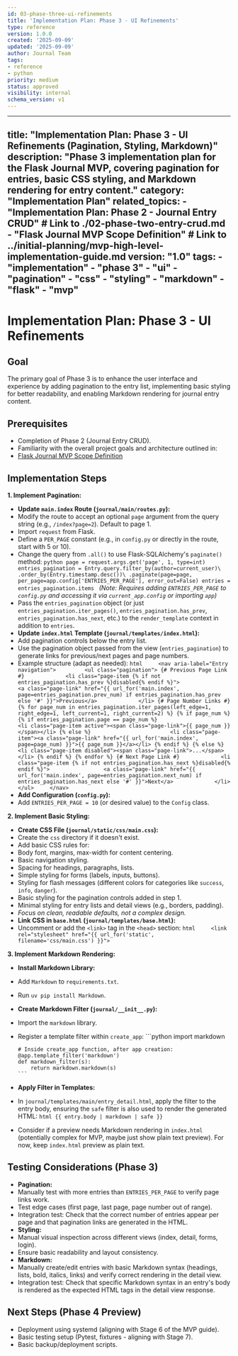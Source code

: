 ```yaml
---
id: 03-phase-three-ui-refinements
title: 'Implementation Plan: Phase 3 - UI Refinements'
type: reference
version: 1.0.0
created: '2025-09-09'
updated: '2025-09-09'
author: Journal Team
tags:
- reference
- python
priority: medium
status: approved
visibility: internal
schema_version: v1
---
```


***

title: "Implementation Plan: Phase 3 - UI Refinements (Pagination, Styling, Markdown)"
description: "Phase 3 implementation plan for the Flask Journal MVP, covering pagination for entries, basic CSS styling, and Markdown rendering for entry content."
category: "Implementation Plan"
related\_topics:
\- "Implementation Plan: Phase 2 - Journal Entry CRUD" # Link to ./02-phase-two-entry-crud.md
\- "Flask Journal MVP Scope Definition" # Link to ../initial-planning/mvp-high-level-implementation-guide.md
version: "1.0"
tags:
\- "implementation"
\- "phase 3"
\- "ui"
\- "pagination"
\- "css"
\- "styling"
\- "markdown"
\- "flask"
\- "mvp"
--------

# Implementation Plan: Phase 3 - UI Refinements

## Goal

The primary goal of Phase 3 is to enhance the user interface and experience by adding pagination to the entry list, implementing basic styling for better readability, and enabling Markdown rendering for journal entry content.

## Prerequisites

- Completion of Phase 2 (Journal Entry CRUD).
- Familiarity with the overall project goals and architecture outlined in:
- [Flask Journal MVP Scope Definition](../initial-planning/mvp-high-level-implementation-guide.md)

## Implementation Steps

**1. Implement Pagination:**

- **Update `main.index` Route (`journal/main/routes.py`):**
- Modify the route to accept an optional `page` argument from the query string (e.g., `/index?page=2`). Default to page 1.
- Import `request` from Flask.
- Define a `PER_PAGE` constant (e.g., in `config.py` or directly in the route, start with 5 or 10).
- Change the query from `.all()` to use Flask-SQLAlchemy's `paginate()` method:
  `python
      page = request.args.get('page', 1, type=int)
      entries_pagination = Entry.query.filter_by(author=current_user)\
                                  .order_by(Entry.timestamp.desc())\
                                  .paginate(page=page, per_page=app.config['ENTRIES_PER_PAGE'], error_out=False)
      entries = entries_pagination.items
      `
  *(Note: Requires adding `ENTRIES_PER_PAGE` to `config.py` and accessing it via `current_app.config` or importing `app`)*
- Pass the `entries_pagination` object (or just `entries_pagination.iter_pages()`, `entries_pagination.has_prev`, `entries_pagination.has_next`, etc.) to the `render_template` context in addition to `entries`.
- **Update `index.html` Template (`journal/templates/index.html`):**
- Add pagination controls below the entry list.
- Use the pagination object passed from the view (`entries_pagination`) to generate links for previous/next pages and page numbers.
- Example structure (adapt as needed):
  `html     <nav aria-label="Entry navigation">         <ul class="pagination">
              {# Previous Page Link #}             <li class="page-item {% if not entries_pagination.has_prev %}disabled{% endif %}">                 <a class="page-link" href="{{ url_for('main.index', page=entries_pagination.prev_num) if entries_pagination.has_prev else '#' }}">Previous</a>             </li>
              {# Page Number Links #}
              {% for page_num in entries_pagination.iter_pages(left_edge=1, right_edge=1, left_current=1, right_current=2) %}
                  {% if page_num %}
                      {% if entries_pagination.page == page_num %}                         <li class="page-item active"><span class="page-link">{{ page_num }}</span></li>
                      {% else %}                         <li class="page-item"><a class="page-link" href="{{ url_for('main.index', page=page_num) }}">{{ page_num }}</a></li>
                      {% endif %}
                  {% else %}                     <li class="page-item disabled"><span class="page-link">...</span></li>
                  {% endif %}
              {% endfor %}
              {# Next Page Link #}             <li class="page-item {% if not entries_pagination.has_next %}disabled{% endif %}">                 <a class="page-link" href="{{ url_for('main.index', page=entries_pagination.next_num) if entries_pagination.has_next else '#' }}">Next</a>             </li>         </ul>     </nav>
      `
- **Add Configuration (`config.py`):**
- Add `ENTRIES_PER_PAGE = 10` (or desired value) to the `Config` class.

**2. Implement Basic Styling:**

- **Create CSS File (`journal/static/css/main.css`):**
- Create the `css` directory if it doesn't exist.
- Add basic CSS rules for:
- Body font, margins, max-width for content centering.
- Basic navigation styling.
- Spacing for headings, paragraphs, lists.
- Simple styling for forms (labels, inputs, buttons).
- Styling for flash messages (different colors for categories like `success`, `info`, `danger`).
- Basic styling for the pagination controls added in step 1.
- Minimal styling for entry lists and detail views (e.g., borders, padding).
- *Focus on clean, readable defaults, not a complex design.*
- **Link CSS in `base.html` (`journal/templates/base.html`):**
- Uncomment or add the `<link>` tag in the `<head>` section:
  `html     <link rel="stylesheet" href="{{ url_for('static', filename='css/main.css') }}">
      `

**3. Implement Markdown Rendering:**

- **Install Markdown Library:**
- Add `Markdown` to `requirements.txt`.
- Run `uv pip install Markdown`.
- **Create Markdown Filter (`journal/__init__.py`):**
- Import the `markdown` library.
- Register a template filter within `create_app`:
  \`\`\`python
  import markdown

  ````
  # Inside create_app function, after app creation:
  @app.template_filter('markdown')
  def markdown_filter(s):
      return markdown.markdown(s)
  ```
  ````
- **Apply Filter in Templates:**
- In `journal/templates/main/entry_detail.html`, apply the filter to the entry body, ensuring the `safe` filter is also used to render the generated HTML:
  `html
      {{ entry.body | markdown | safe }}
      `
- Consider if a preview needs Markdown rendering in `index.html` (potentially complex for MVP, maybe just show plain text preview). For now, keep `index.html` preview as plain text.

## Testing Considerations (Phase 3)

- **Pagination:**
- Manually test with more entries than `ENTRIES_PER_PAGE` to verify page links work.
- Test edge cases (first page, last page, page number out of range).
- Integration test: Check that the correct number of entries appear per page and that pagination links are generated in the HTML.
- **Styling:**
- Manual visual inspection across different views (index, detail, forms, login).
- Ensure basic readability and layout consistency.
- **Markdown:**
- Manually create/edit entries with basic Markdown syntax (headings, lists, bold, italics, links) and verify correct rendering in the detail view.
- Integration test: Check that specific Markdown syntax in an entry's body is rendered as the expected HTML tags in the detail view response.

## Next Steps (Phase 4 Preview)

- Deployment using systemd (aligning with Stage 6 of the MVP guide).
- Basic testing setup (Pytest, fixtures - aligning with Stage 7).
- Basic backup/deployment scripts.
